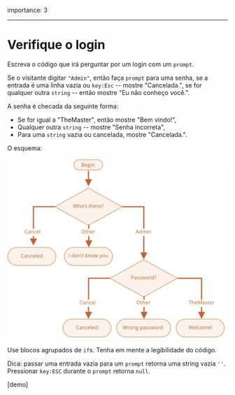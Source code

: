 importance: 3

---

# Verifique o login

Escreva o código que irá perguntar por um login com um `prompt`.

Se o visitante digitar `"Admin"`, então faça `prompt` para uma senha, se a entrada é uma linha vazia ou `key:Esc` -- mostre "Cancelada.", se for qualquer outra `string` -- então mostre "Eu não conheço você.".

A senha é checada da seguinte forma:

- Se for igual a "TheMaster", então mostre "Bem vindo!",
- Qualquer outra `string` -- mostre "Senha incorreta",
- Para uma `string` vazia ou cancelada, mostre "Cancelada.".

O esquema:

![](ifelse_task.svg)

Use blocos agrupados de `if`s. Tenha em mente a legibilidade do código.

Dica: passar uma entrada vazia para um `prompt` retorna uma string vazia `''`. Pressionar `key:ESC` durante o `prompt` retorna `null`.

[demo]
